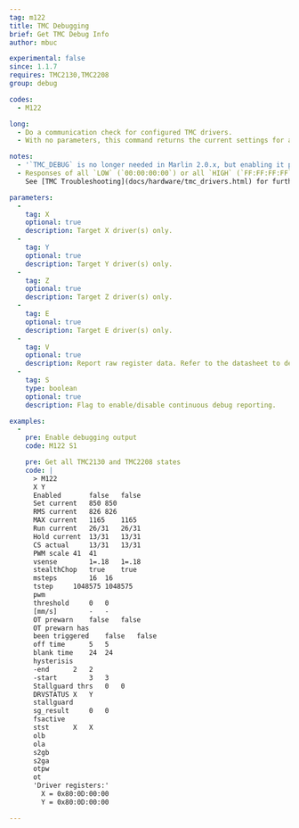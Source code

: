```yaml
---
tag: m122
title: TMC Debugging
brief: Get TMC Debug Info
author: mbuc

experimental: false
since: 1.1.7
requires: TMC2130,TMC2208
group: debug

codes:
  - M122

long:
  - Do a communication check for configured TMC drivers.
  - With no parameters, this command returns the current settings for all installed Trinamic TMC2130 and TMC2208 stepper motor drivers. The `S[0|1]` parameter enables/disables continuous debugging output.

notes:
  - '`TMC_DEBUG` is no longer needed in Marlin 2.0.x, but enabling it produces an extended report.'
  - Responses of all `LOW` (`00:00:00:00`) or all `HIGH` (`FF:FF:FF:FF`) are signs of a communication problem.<br/>
    See [TMC Troubleshooting](docs/hardware/tmc_drivers.html) for further information.

parameters:
  -
    tag: X
    optional: true
    description: Target X driver(s) only.
  -
    tag: Y
    optional: true
    description: Target Y driver(s) only.
  -
    tag: Z
    optional: true
    description: Target Z driver(s) only.
  -
    tag: E
    optional: true
    description: Target E driver(s) only.
  -
    tag: V
    optional: true
    description: Report raw register data. Refer to the datasheet to decypher.
  -
    tag: S
    type: boolean
    optional: true
    description: Flag to enable/disable continuous debug reporting.

examples:
  -
    pre: Enable debugging output
    code: M122 S1

    pre: Get all TMC2130 and TMC2208 states
    code: |
      > M122
      X	Y
      Enabled		false	false
      Set current	850	850
      RMS current	826	826
      MAX current	1165	1165
      Run current	26/31	26/31
      Hold current	13/31	13/31
      CS actual		13/31	13/31
      PWM scale	41	41
      vsense		1=.18	1=.18
      stealthChop	true	true
      msteps		16	16
      tstep		1048575	1048575
      pwm
      threshold		0	0
      [mm/s]		-	-
      OT prewarn	false	false
      OT prewarn has
      been triggered	false	false
      off time		5	5
      blank time	24	24
      hysterisis
      -end		2	2
      -start		3	3
      Stallguard thrs	0	0
      DRVSTATUS	X	Y
      stallguard
      sg_result		0	0
      fsactive
      stst		X	X
      olb
      ola
      s2gb
      s2ga
      otpw
      ot
      'Driver registers:'
        X = 0x80:0D:00:00
        Y = 0x80:0D:00:00

---
```


